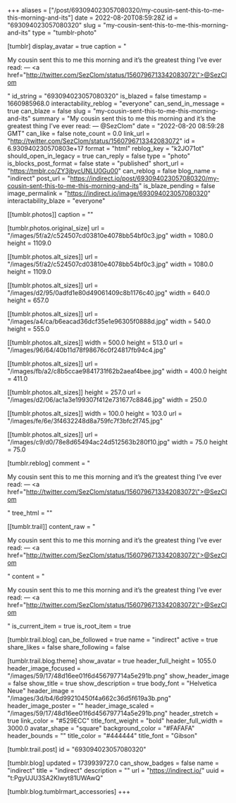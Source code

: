 +++
aliases = ["/post/693094023057080320/my-cousin-sent-this-to-me-this-morning-and-its"]
date = 2022-08-20T08:59:28Z
id = "693094023057080320"
slug = "my-cousin-sent-this-to-me-this-morning-and-its"
type = "tumblr-photo"

[tumblr]
display_avatar = true
caption = "<p>My cousin sent this to me this morning and it’s the greatest thing I’ve ever read: — <a href=\"http://twitter.com/SezClom/status/1560796713342083072\">@SezClom</a></p>"
id_string = "693094023057080320"
is_blazed = false
timestamp = 1660985968.0
interactability_reblog = "everyone"
can_send_in_message = true
can_blaze = false
slug = "my-cousin-sent-this-to-me-this-morning-and-its"
summary = "My cousin sent this to me this morning and it’s the greatest thing I’ve ever read: — @SezClom"
date = "2022-08-20 08:59:28 GMT"
can_like = false
note_count = 0.0
link_url = "http://twitter.com/SezClom/status/1560796713342083072"
id = 6.930940230570803e+17
format = "html"
reblog_key = "k2JO71ot"
should_open_in_legacy = true
can_reply = false
type = "photo"
is_blocks_post_format = false
state = "published"
short_url = "https://tmblr.co/ZY3jbycUNLU0Gu00"
can_reblog = false
blog_name = "indirect"
post_url = "https://indirect.io/post/693094023057080320/my-cousin-sent-this-to-me-this-morning-and-its"
is_blaze_pending = false
image_permalink = "https://indirect.io/image/693094023057080320"
interactability_blaze = "everyone"

[[tumblr.photos]]
caption = ""

[tumblr.photos.original_size]
url = "/images/5f/a2/c524507cd03810e4078bb54bf0c3.jpg"
width = 1080.0
height = 1109.0

[[tumblr.photos.alt_sizes]]
url = "/images/5f/a2/c524507cd03810e4078bb54bf0c3.jpg"
width = 1080.0
height = 1109.0

[[tumblr.photos.alt_sizes]]
url = "/images/d2/95/0adfd1e80d49061409c8b1176c40.jpg"
width = 640.0
height = 657.0

[[tumblr.photos.alt_sizes]]
url = "/images/a4/ca/b6eacad36dcf35e1e96305f0888d.jpg"
width = 540.0
height = 555.0

[[tumblr.photos.alt_sizes]]
width = 500.0
height = 513.0
url = "/images/96/64/40b11d78f98676c0f24817fb94c4.jpg"

[[tumblr.photos.alt_sizes]]
url = "/images/fb/a2/c8b5ccae9841731f62b2aeaf4bee.jpg"
width = 400.0
height = 411.0

[[tumblr.photos.alt_sizes]]
height = 257.0
url = "/images/d2/06/ac1a3e199307f412e731677c8846.jpg"
width = 250.0

[[tumblr.photos.alt_sizes]]
width = 100.0
height = 103.0
url = "/images/fe/6e/3f4632248d8a759fc7f3bfc2f745.jpg"

[[tumblr.photos.alt_sizes]]
url = "/images/c9/d0/78e8d65494ac24d512563b280f10.jpg"
width = 75.0
height = 75.0

[tumblr.reblog]
comment = "<p>My cousin sent this to me this morning and it’s the greatest thing I’ve ever read: — <a href=\"http://twitter.com/SezClom/status/1560796713342083072\">@SezClom</a></p>"
tree_html = ""

[[tumblr.trail]]
content_raw = "<p>My cousin sent this to me this morning and it’s the greatest thing I’ve ever read: — <a href=\"http://twitter.com/SezClom/status/1560796713342083072\">@SezClom</a></p>"
content = "<p>My cousin sent this to me this morning and it&rsquo;s the greatest thing I&rsquo;ve ever read: &mdash; <a href=\"http://twitter.com/SezClom/status/1560796713342083072\">@SezClom</a></p>"
is_current_item = true
is_root_item = true

[tumblr.trail.blog]
can_be_followed = true
name = "indirect"
active = true
share_likes = false
share_following = false

[tumblr.trail.blog.theme]
show_avatar = true
header_full_height = 1055.0
header_image_focused = "/images/59/17/48d16ee01f6d456797714a5e291b.png"
show_header_image = false
show_title = true
show_description = true
body_font = "Helvetica Neue"
header_image = "/images/3d/b4/6d99210450f4a662c36d5f619a3b.png"
header_image_poster = ""
header_image_scaled = "/images/59/17/48d16ee01f6d456797714a5e291b.png"
header_stretch = true
link_color = "#529ECC"
title_font_weight = "bold"
header_full_width = 3000.0
avatar_shape = "square"
background_color = "#FAFAFA"
header_bounds = ""
title_color = "#444444"
title_font = "Gibson"

[tumblr.trail.post]
id = "693094023057080320"

[tumblr.blog]
updated = 1739939727.0
can_show_badges = false
name = "indirect"
title = "indirect"
description = ""
url = "https://indirect.io/"
uuid = "t:PgyUJU3SA2Klwyt81UWAwQ"

[tumblr.blog.tumblrmart_accessories]
+++
